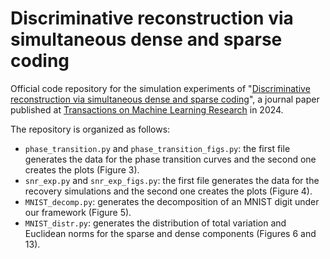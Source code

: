 # Discriminative reconstruction via simultaneous dense and sparse coding
Official code repository for the simulation experiments of "[Discriminative reconstruction via simultaneous dense and sparse coding](https://openreview.net/forum?id=FkgM06HEbk)", a journal paper published at [Transactions on Machine Learning Research](https://jmlr.org/tmlr/) in 2024.

The repository is organized as follows:
- `phase_transition.py` and `phase_transition_figs.py`: the first file generates the data for the phase transition curves and the second one creates the plots (Figure 3).
- `snr_exp.py` and `snr_exp_figs.py`: the first file generates the data for the recovery simulations and the second one creates the plots (Figure 4).
- `MNIST_decomp.py`: generates the decomposition of an MNIST digit under our framework (Figure 5).
- `MNIST_distr.py`: generates the distribution of total variation and Euclidean norms for the sparse and dense components (Figures 6 and 13).
